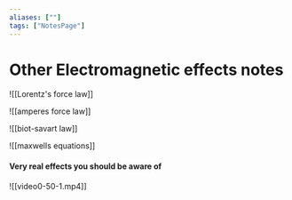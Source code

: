 ```yaml
---
aliases: [""]
tags: ["NotesPage"]
---
```


# Other Electromagnetic effects notes

![[Lorentz's force law]]

![[amperes force law]]

![[biot-savart law]]

![[maxwells equations]]

#### Very real effects you should be aware of
![[video0-50-1.mp4]]